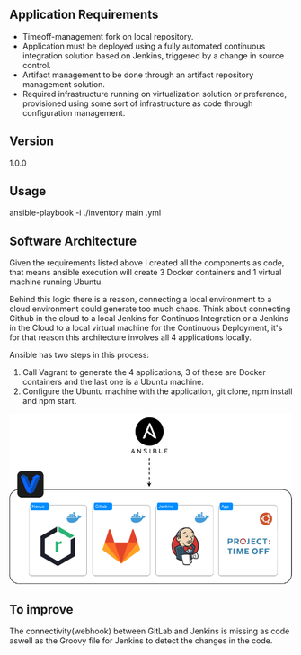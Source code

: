 ## Application Requirements
* Timeoff-management fork on local repository.
* Application must be deployed using a fully automated continuous integration solution based on Jenkins, triggered by a change in source control.
* Artifact management to be done through an artifact repository management solution.
* Required infrastructure running on virtualization solution or preference, provisioned using some sort of infrastructure as code through configuration management. 

## Version 
1.0.0

## Usage
ansible-playbook -i ./inventory main .yml

## Software Architecture
Given the requirements listed above I created all the components as code, that means ansible execution will create 3 Docker containers and 1 virtual machine running Ubuntu. 

Behind this logic there is a reason, connecting a local environment to a cloud environment could generate too much chaos. Think about connecting Github in the cloud to a local Jenkins for Continuos Integration or a Jenkins in the Cloud to a local virtual machine for the Continuous Deployment, it's for that reason this architecture involves all 4 applications locally.

Ansible has two steps in this process:

  1) Call Vagrant to generate the 4 applications, 3 of these are Docker containers and the last one is a Ubuntu machine.
  2) Configure the Ubuntu machine with the application, git clone, npm install and npm start.

![diagram](https://github.com/gmoraa/timeoff/blob/main/diagram.png)

## To improve
The connectivity(webhook) between GitLab and Jenkins is missing as code aswell as the Groovy file for Jenkins to detect the changes in the code.
